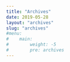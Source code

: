 ```yaml
---
title: "Archives"
date: 2019-05-28
layout: "archives"
slug: "archives"
#menu:
#    main:
#        weight: -5
#        pre: archives
---
```

